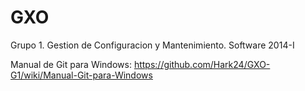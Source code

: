GXO
===

Grupo 1. Gestion de Configuracion y Mantenimiento. Software 2014-I

Manual de Git para Windows:
https://github.com/Hark24/GXO-G1/wiki/Manual-Git-para-Windows
